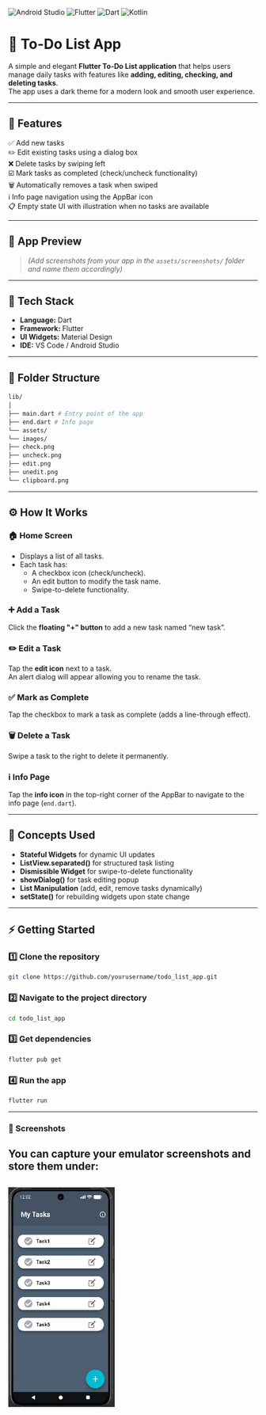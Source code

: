 ![Android Studio](https://img.shields.io/badge/Android%20Studio-3DDC84?style=flat&logo=android-studio&logoColor=white)
![Flutter](https://img.shields.io/badge/Flutter-02569B?style=flat&logo=flutter&logoColor=white)
![Dart](https://img.shields.io/badge/Dart-0175C2?style=flat&logo=dart&logoColor=white)
![Kotlin](https://img.shields.io/badge/Kotlin-0095D5?style=flat&logo=kotlin&logoColor=white)
# 📝 To-Do List App

A simple and elegant **Flutter To-Do List application** that helps users manage daily tasks with features like **adding, editing, checking, and deleting tasks**.  
The app uses a dark theme for a modern look and smooth user experience.

---

## 🚀 Features

✅ Add new tasks  
✏️ Edit existing tasks using a dialog box  
❌ Delete tasks by swiping left  
☑️ Mark tasks as completed (check/uncheck functionality)  
🗑️ Automatically removes a task when swiped  
ℹ️ Info page navigation using the AppBar icon  
📋 Empty state UI with illustration when no tasks are available

---

## 🎨 App Preview



> *(Add screenshots from your app in the `assets/screenshots/` folder and name them accordingly)*

---

## 🧩 Tech Stack

- **Language:** Dart
- **Framework:** Flutter
- **UI Widgets:** Material Design
- **IDE:** VS Code / Android Studio

---

## 📁 Folder Structure

```bash
lib/
│
├── main.dart # Entry point of the app
├── end.dart # Info page
└── assets/
└── images/
├── check.png
├── uncheck.png
├── edit.png
├── unedit.png
└── clipboard.png
```


---

## ⚙️ How It Works

### 🏠 Home Screen
- Displays a list of all tasks.
- Each task has:
    - A checkbox icon (check/uncheck).
    - An edit button to modify the task name.
    - Swipe-to-delete functionality.

### ➕ Add a Task
Click the **floating "+" button** to add a new task named “new task”.

### ✏️ Edit a Task
Tap the **edit icon** next to a task.  
An alert dialog will appear allowing you to rename the task.

### ✅ Mark as Complete
Tap the checkbox to mark a task as complete (adds a line-through effect).

### 🗑️ Delete a Task
Swipe a task to the right to delete it permanently.

### ℹ️ Info Page
Tap the **info icon** in the top-right corner of the AppBar to navigate to the info page (`end.dart`).

---

## 🧠 Concepts Used

- **Stateful Widgets** for dynamic UI updates
- **ListView.separated()** for structured task listing
- **Dismissible Widget** for swipe-to-delete functionality
- **showDialog()** for task editing popup
- **List Manipulation** (add, edit, remove tasks dynamically)
- **setState()** for rebuilding widgets upon state change

---

## ⚡ Getting Started

### 1️⃣ Clone the repository
```bash
git clone https://github.com/yourusername/todo_list_app.git
```

### 2️⃣ Navigate to the project directory
```bash
cd todo_list_app
```

### 3️⃣ Get dependencies
```bash
flutter pub get
```

### 4️⃣ Run the app
```bash
flutter run
```
---
### 📸 Screenshots
You can capture your emulator screenshots and store them under:
---
![Todo list homescreen](assets/images/img.png)
---